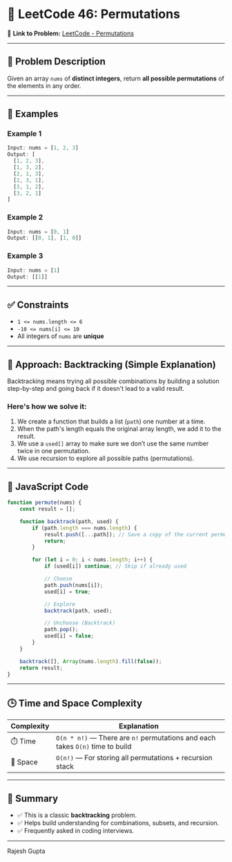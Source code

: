 
# 🔢 LeetCode 46: Permutations

📌 **Link to Problem:** [LeetCode - Permutations](https://leetcode.com/problems/permutations/)

---

## 🧠 Problem Description

Given an array `nums` of **distinct integers**, return **all possible permutations** of the elements in any order.

---

## 🧪 Examples

### Example 1
```js
Input: nums = [1, 2, 3]
Output: [
  [1, 2, 3],
  [1, 3, 2],
  [2, 1, 3],
  [2, 3, 1],
  [3, 1, 2],
  [3, 2, 1]
]
````

### Example 2

```js
Input: nums = [0, 1]
Output: [[0, 1], [1, 0]]
```

### Example 3

```js
Input: nums = [1]
Output: [[1]]
```

---

## ✅ Constraints

* `1 <= nums.length <= 6`
* `-10 <= nums[i] <= 10`
* All integers of `nums` are **unique**

---

## 🧠 Approach: Backtracking (Simple Explanation)

Backtracking means trying all possible combinations by building a solution step-by-step and going back if it doesn't lead to a valid result.

### Here's how we solve it:

1. We create a function that builds a list (`path`) one number at a time.
2. When the path's length equals the original array length, we add it to the result.
3. We use a `used[]` array to make sure we don’t use the same number twice in one permutation.
4. We use recursion to explore all possible paths (permutations).

---

## 🧾 JavaScript Code

```js
function permute(nums) {
    const result = [];

    function backtrack(path, used) {
        if (path.length === nums.length) {
            result.push([...path]); // Save a copy of the current permutation
            return;
        }

        for (let i = 0; i < nums.length; i++) {
            if (used[i]) continue; // Skip if already used

            // Choose
            path.push(nums[i]);
            used[i] = true;

            // Explore
            backtrack(path, used);

            // Unchoose (Backtrack)
            path.pop();
            used[i] = false;
        }
    }

    backtrack([], Array(nums.length).fill(false));
    return result;
}
```

---

## 🕒 Time and Space Complexity

| Complexity | Explanation                                                                   |
| ---------- | ----------------------------------------------------------------------------- |
| ⏱️ Time    | `O(n * n!)` — There are `n!` permutations and each takes `O(n)` time to build |
| 🧠 Space   | `O(n!)` — For storing all permutations + recursion stack                      |

---

## 📌 Summary

* ✅ This is a classic **backtracking** problem.
* ✅ Helps build understanding for combinations, subsets, and recursion.
* ✅ Frequently asked in coding interviews.

---

Rajesh Gupta
